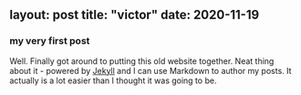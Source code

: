 layout: post
title: "victor"
date: 2020-11-19
---
### my very first post

Well. Finally got around to putting this old website together. Neat thing about it - powered by [Jekyll](http://jekyllrb.com) and I can use Markdown to author my posts. It actually is a lot easier than I thought it was going to be.
